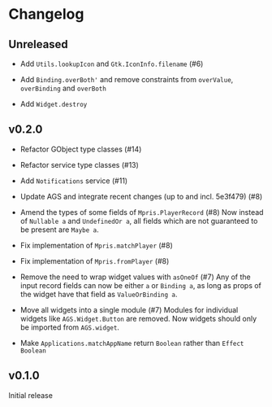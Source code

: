 # Changelog

## Unreleased

- Add `Utils.lookupIcon` and `Gtk.IconInfo.filename` (#6)

- Add `Binding.overBoth'` and remove constraints from `overValue`, `overBinding` and `overBoth`

- Add `Widget.destroy`

## v0.2.0

- Refactor GObject type classes (#14)

- Refactor service type classes (#13)

- Add `Notifications` service (#11)

- Update AGS and integrate recent changes (up to and incl. 5e3f479) (#8)

- Amend the types of some fields of `Mpris.PlayerRecord` (#8)
Now instead of `Nullable a` and `UndefinedOr a`, all fields which are not guaranteed to be present are `Maybe a`.

- Fix implementation of `Mpris.matchPlayer` (#8)

- Fix implementation of `Mpris.fromPlayer` (#8)

- Remove the need to wrap widget values with `asOneOf` (#7)
Any of the input record fields can now be either `a` or `Binding a`, as long as props of the widget have that field as `ValueOrBinding a`.

- Move all widgets into a single module (#7)
Modules for individual widgets like `AGS.Widget.Button` are removed.
Now widgets should only be imported from `AGS.widget`.

- Make `Applications.matchAppName` return `Boolean` rather than `Effect Boolean`

## v0.1.0
Initial release
